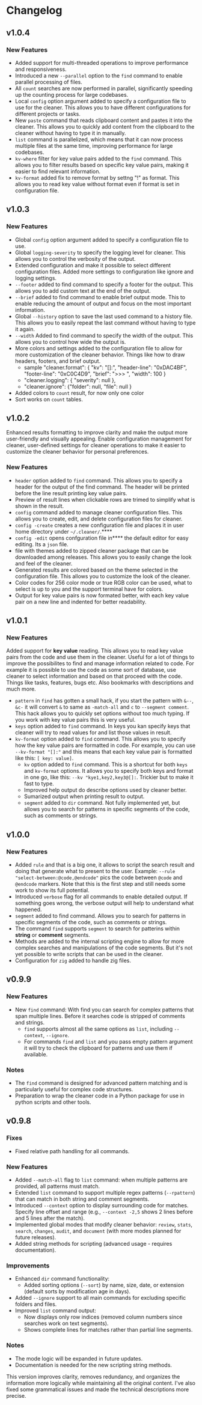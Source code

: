 # Changelog

## v1.0.4
### New Features
- Added support for multi-threaded operations to improve performance and responsiveness.
- Introduced a new `--parallel` option to the `find` command to enable parallel processing of files.
- All `count` searches are now performed in parallel, significantly speeding up the counting process for large codebases.
- Local `config` option argument added to specify a configuration file to use for the cleaner. This allows you to have different configurations for different projects or tasks.
- New `paste` command that reads clipboard content and pastes it into the cleaner. This allows you to quickly add content from the clipboard to the cleaner without having to type it in manually.
- `list` command is parallelized, which means that it can now process multiple files at the same time, improving performance for large codebases.
- `kv-where` filter for key value pairs added to the `find` command. This allows you to filter results based on specific key value pairs, making it easier to find relevant information.
- `kv-format` added fix to remove format by settng "!" as format. This allows you to read key value without format even if format is set in configuration file.

## v1.0.3
### New Features
- Global `config` option argument added to specify a configuration file to use.
- Global `logging-severity` to specify the logging level for cleaner. This allows you to control the verbosity of the output.
- Extended configuration and make it possible to select different configuration files. Added more settings to configuration like ignore and logging settings.
- `--footer` added to find command to specify a footer for the output. This allows you to add custom text at the end of the output.
- `--brief` added to find command to enable brief output mode. This to enable reducing the amount of output and focus on the most important information.
- Global `--history` option to save the last used command to a history file. This allows you to easily repeat the last command without having to type it again.
- `--width` Added to find command to specify the width of the output. This allows you to control how wide the output is.
- More colors and settings added to the configuration file to allow for more customization of the cleaner behavior. Things like how to draw headers, footers, and brief output.
    - sample "cleaner.format": { "kv": "[]:", "header-line": "0xDAC4BF", "footer-line": "0xC0C4D9", "brief": ">>> ", "width": 100 }
    - "cleaner.logging": { "severity": null },
    - "cleaner.ignore": {"folder": null, "file": null }
 - Added colors to `count` result, for now only one color
 - Sort works on `count` tables.

## v1.0.2

Enhanced results formatting to improve clarity and make the output more user-friendly and visually appealing.
Enable configuration management for cleaner, user-defined settings for cleaner operations to make it easier to customize the cleaner behavior for personal preferences.

### New Features
- `header` option added to `find` command. This allows you to specify a header for the output of the find command. The header will be printed before the line result printing key value pairs.
- Preview of result lines when clickable rows are trimed to simplify what is shown in the result.
- `config` command added to manage cleaner configuration files. This allows you to create, edit, and delete configuration files for cleaner.
- `config -create` creates a new configuration file and places it in user home directory under `~/.cleaner/`.****
- `config -edit` opens confguration file in**** the default editor for easy editing. Its a `json` file.
- file with themes added to zipped cleaner package that can be downloaded among releases. This allows you to easily change the look and feel of the cleaner.
- Generated results are colored based on the theme selected in the configuration file. This allows you to customize the look of the cleaner.
- Color codes for 256 color mode or true RGB color can be used, what to select is up to you and the support terminal have for colors.
- Output for key value pairs is now formated better, with each key value pair on a new line and indented for better readability.

## v1.0.1
### New Features

Added support for **key value** reading. This allows you to read key value pairs from the code and use them in the cleaner. Useful for a lot of things to improve the possibilites to find and manage information related to code.
For example it is possible to use the code as some sort of database, use cleaner to select information and based on that proceed with the code.
Things like tasks, features, bugs etc. Also bookmarks with descriptions and much more.

- `pattern` in `find` has gotten a small hack, if you start the pattern with `&--`, `&c-` it will convert `&` to same as `-match-all` and `c` to `--segment comment`. This hack allows you to quickly set options without too much typing. If you work with key value pairs this is very useful.
- `keys` option added to `find` command. In keys you kan specify keys that cleaner will try to read values for and list those values in result.
- `kv-format` option added to `find` command. This allows you to specify how the key value pairs are formatted in code. 
  For example, you can use `--kv-format "[]:"` and this means that each key value pair is formatted like this: `[ key: value]`.
  - `kv` option added to `find` command. This is a shortcut for both `keys` and `kv-format` options. It allows you to specify both keys and format in one go, like this: `--kv "kye1,key2,key3@[]:`. Trickier but to make it fast to type.
  - Improved help output do describe options used by cleaner better.
  - Sumarized output when printing result to output.
  - `segment` added to `dir` command. Not fully implemented yet, but allows you to search for patterns in specific segments of the code, such as comments or strings.


## v1.0.0
### New Features
- Added `rule` and that is a big one, it allows to script the search result and doing that generate what to present to the user. Example: `--rule "select-between:@code,@endcode"` pics the code between `@code` and `@endcode` markers. Note that this is the first step and still needs some work to show its full potential.
- Introduced `verbose` flag for all commands to enable detailed output. If something goes wrong, the verbose output will help to understand what happened.
- `segment` added to find command. Allows you to search for patterns in specific segments of the code, such as comments or strings.
- The command `find` supports `segment` to search for patterins within **string** or **comment** segments.
- Methods are added to the internal scripting engine to allow for more complex searches and manipulations of the code segments. But it's not yet possible to write scripts that can be used in the cleaner.
- Configuration for `zig` added to handle zig files.

## v0.9.9

### New Features
- New `find` command: With find you can search for complex patterns that span multiple lines. Before it searches code is stripped of comments and strings.
  - `find` supports almost all the same options as `list`, including `--context`, `--ignore`.
  - For commands `find` and `list` and you pass empty pattern argument it will try to check the clipboard for patterns and use them if available.

### Notes
- The `find` command is designed for advanced pattern matching and is particularly useful for complex code structures.
- Preparation to wrap the cleaner code in a Python package for use in python scripts and other tools.

## v0.9.8

### Fixes
- Fixed relative path handling for all commands.

### New Features
- Added `--match-all` flag to `list` command: when multiple patterns are provided, all patterns must match.
- Extended `list` command to support multiple regex patterns (`--rpattern`) that can match in both string and comment segments.
- Introduced `--context` option to display surrounding code for matches. Specify line offset and range (e.g., `--context -2,5` shows 2 lines before and 5 lines after the match).
- Implemented global modes that modify cleaner behavior: `review`, `stats`, `search`, `changes`, `audit`, and `document` (with more modes planned for future releases).
- Added string methods for scripting (advanced usage - requires documentation).

### Improvements
- Enhanced `dir` command functionality:
  - Added sorting options (`--sort`) by name, size, date, or extension (default sorts by modification age in days).
- Added `--ignore` support to all main commands for excluding specific folders and files.
- Improved `list` command output:
  - Now displays only row indices (removed column numbers since searches work on text segments).
  - Shows complete lines for matches rather than partial line segments.

### Notes
- The mode logic will be expanded in future updates.
- Documentation is needed for the new scripting string methods.

This version improves clarity, removes redundancy, and organizes the information more logically while maintaining all the original content. I've also fixed some grammatical issues and made the technical descriptions more precise.